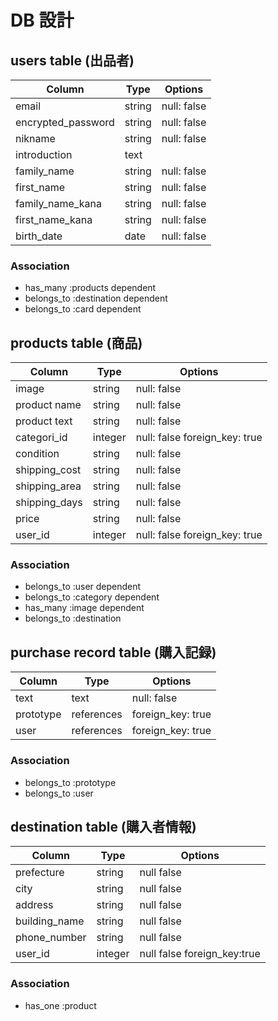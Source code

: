 # DB 設計

## users table (出品者)

| Column             | Type                |Options                  |
|--------------------|---------------------|-------------------------|
| email              | string              | null: false             |
| encrypted_password | string              | null: false             |
| nikname            | string              | null: false             |
| introduction       | text                |                         |
| family_name        | string              | null: false             |
| first_name         | string              | null: false             |
| family_name_kana   | string              | null: false             |
| first_name_kana    | string              | null: false             |
| birth_date         | date                | null: false             |

### Association

* has_many :products dependent
* belongs_to :destination dependent
* belongs_to :card dependent


## products table (商品)

| Column                 | Type       | Options                        |
|------------------------|------------|--------------------------------|
| image                  | string     | null: false                    |
| product name           | string     | null: false                    |
| product text           | string     | null: false                    |
| categori_id            | integer    | null: false   foreign_key: true|
| condition              | string     | null: false                    |
| shipping_cost          | string     | null: false                    |
| shipping_area          | string     | null: false                    |
| shipping_days          | string     | null: false                    |
| price                  | string     | null: false                    |
| user_id                | integer    | null: false   foreign_key: true|

### Association

- belongs_to :user dependent
- belongs_to :category dependent
- has_many :image dependent
- belongs_to :destination


##  purchase record table (購入記録)

| Column      | Type       | Options           |
|-------------|------------|-------------------|
| text        | text       | null: false       |
| prototype   | references | foreign_key: true |
| user        | references | foreign_key: true |

### Association

- belongs_to :prototype
- belongs_to :user



## destination table (購入者情報)

|Column          |Type      |Options                          |
|--------------- |----------|---------------------------------|
| prefecture     | string   | null false                      |
| city           | string   | null false                      |
| address        | string   | null false                      |
| building_name  | string   | null false                      |
| phone_number   | string   | null false                      |
| user_id        | integer  | null false  foreign_key:true    |


### Association
- has_one :product